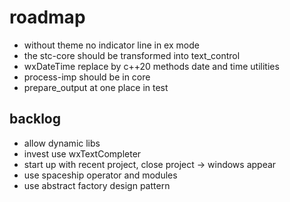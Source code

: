 # roadmap
- without theme no indicator line in ex mode
- the stc-core should be transformed into text_control
- wxDateTime replace by c++20 methods date and time utilities
- process-imp should be in core
- prepare_output at one place in test

## backlog
- allow dynamic libs
- invest use wxTextCompleter
- start up with recent project, close project
  -> windows appear
- use spaceship operator
  and modules
- use abstract factory design pattern
